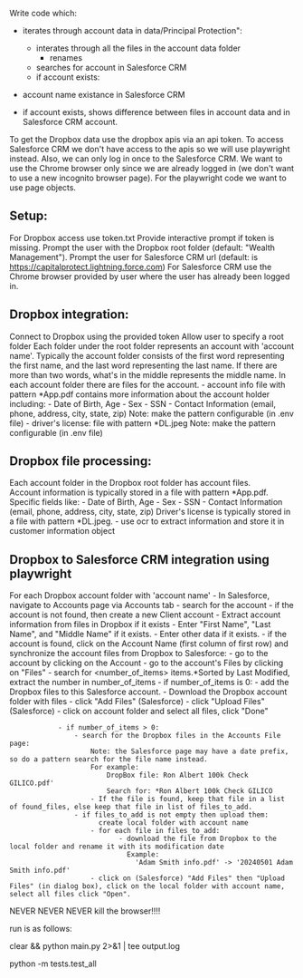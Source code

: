 

Write  code which:
- iterates through account data in data/Principal Protection":
     - interates through all the files in the account data folder
        - renames 
     - searches for account in Salesforce CRM
     - if account exists:
          
- account name existance in Salesforce CRM
- if account exists, shows difference between files in account data and in Salesforce CRM account.




To get the Dropbox data use the dropbox apis via an api token.
To access Salesforce CRM we don't have access to the apis so we will use playwright instead. 
Also, we can only log in once to the Salesforce CRM.
We want to use the Chrome browser only since we are already logged in (we don't want to use a new incognito browser page).
For the playwright code we want to use page objects.

## Setup:
For Dropbox access use token.txt
Provide interactive prompt if token is missing.
Prompt the user with the Dropbox root folder (default: "Wealth Management").
Prompt the user for Salesforce CRM url (default: is https://capitalprotect.lightning.force.com)
For Salesforce CRM use the Chrome browser provided by user where the user has already been logged in.

## Dropbox integration:
Connect to Dropbox using the provided token
Allow user to specify a root folder 
Each folder under the root folder represents an account with 'account name'.  Typically the account folder consists of the first word representing the first name, and the last word representing the last name. If there are more than two words, what's in the middle represents the middle name.
In each account folder there are files for the account. 
    - account info file with pattern *App.pdf contains more information about the account holder including: 
            - Date of Birth, Age
            - Sex
            - SSN
            - Contact Information (email, phone, address, city, state, zip)
            Note: make the pattern configurable (in .env file)
    - driver's license: file with pattern *DL.jpeg
            Note: make the pattern configurable (in .env file)

## Dropbox file processing:
Each account folder in the Dropbox root folder has account files.  
Account information is typically stored in a file with pattern *App.pdf.
            Specific fields like:
                - Date of Birth, Age
                - Sex
                - SSN
                - Contact Information (email, phone, address, city, state, zip)
Driver's license is typically stored in a file with pattern *DL.jpeg.
                - use ocr to extract information and store it in customer information object

## Dropbox to Salesforce CRM integration using playwright 
For each Dropbox account folder with 'account name'
    - In Salesforce, navigate to Accounts page via Accounts tab
    - search for the account 
        - if the account is not found, then create a new Client account
            - Extract account information from files in Dropbox if it exists
            - Enter "First Name", "Last Name", and "Middle Name" if it exists.
            - Enter other data if it exists.
        - if the account is found, click on the Account Name (first column of first row) and synchronize the account files from Dropbox to Salesforce:
            - go to the account by clicking on the Account
            - go to the account's Files by clicking on "Files"
            - search for <number_of_items> items.*Sorted by Last Modified, extract the number in number_of_items
                - if number_of_items is 0:
                     - add the Dropbox files to this Salesforce account. 
                        - Download the Dropbox account folder with files
                        - click "Add Files" (Salesforce)
                        - click "Upload Files" (Salesforce)
                        - click on account folder and select all files, click "Done"

                - if number_of_items > 0:
                    - search for the Dropbox files in the Accounts File page:
                        Note: the Salesforce page may have a date prefix, so do a pattern search for the file name instead. 
                        For example: 
                            DropBox file: Ron Albert 100k Check GILICO.pdf'
                            Search for: *Ron Albert 100k Check GILICO
                        - If the file is found, keep that file in a list of found_files, else keep that file in list of files_to_add.
                    - if files_to_add is not empty then upload them:
                          create local folder with account name
                        - for each file in files_to_add:
                               - download the file from Dropbox to the local folder and rename it with its modification date 
                                 Example:
                                   'Adam Smith info.pdf' -> '20240501 Adam Smith info.pdf'
                        - click on (Salesforce) "Add Files" then "Upload Files" (in dialog box), click on the local folder with account name, select all files click "Open".








NEVER NEVER NEVER kill the browser!!!!

run is as follows:

clear && python main.py 2>&1 | tee output.log

python -m tests.test_all
